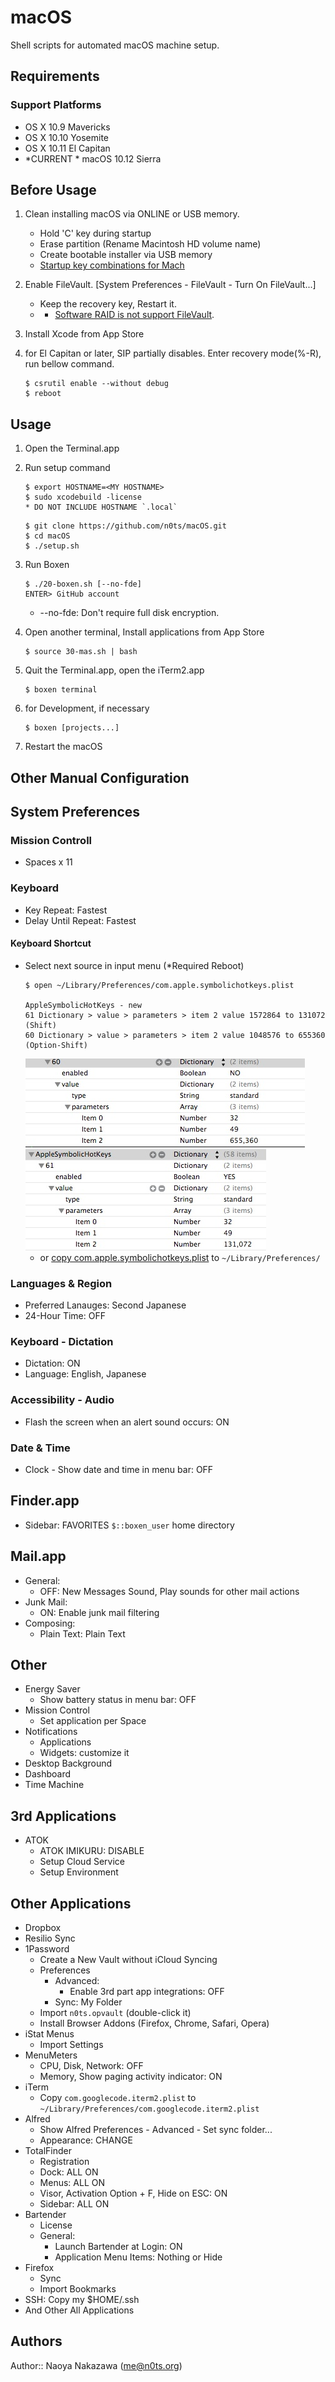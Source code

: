 macOS
===================================
Shell scripts for automated macOS machine setup.


Requirements
------------

### Support Platforms

- OS X 10.9 Mavericks
- OS X 10.10 Yosemite
- OS X 10.11 El Capitan
- *CURRENT * macOS 10.12 Sierra


Before Usage
-----

1. Clean installing macOS via ONLINE or USB memory.
    - Hold 'C' key during startup
    - Erase partition (Rename Macintosh HD volume name)
    - Create bootable installer via USB memory
    - [Startup key combinations for Mach](https://support.apple.com/en-ap/HT201255)

2. Enable FileVault. [System Preferences - FileVault - Turn On FileVault...]
    - Keep the recovery key, Restart it.
    - * [Software RAID is not support FileVault](http://support.apple.com/kb/ht4649).

3. Install Xcode from App Store

4. for El Capitan or later, SIP partially disables. Enter recovery mode(%-R), run bellow command.
    ```
    $ csrutil enable --without debug
    $ reboot
    ```


Usage
-----

1. Open the Terminal.app

2. Run setup command
    ```
    $ export HOSTNAME=<MY HOSTNAME>
    $ sudo xcodebuild -license
    * DO NOT INCLUDE HOSTNAME `.local`
    ```

    ```
    $ git clone https://github.com/n0ts/macOS.git
    $ cd macOS
    $ ./setup.sh
    ```

3. Run Boxen
    ```
    $ ./20-boxen.sh [--no-fde]
    ENTER> GitHub account
    ```
    - --no-fde: Don't require full disk encryption.

4. Open another terminal, Install applications from App Store
    ```
    $ source 30-mas.sh | bash
    ```

5. Quit the Terminal.app, open the iTerm2.app
    ```
    $ boxen terminal
    ```

6. for Development, if necessary
    ```
    $ boxen [projects...]
    ```

7. Restart the macOS


Other Manual Configuration
-----

## System Preferences

### Mission Controll

- Spaces x 11

### Keyboard

- Key Repeat: Fastest
- Delay Until Repeat: Fastest

#### Keyboard Shortcut

- Select next source in input menu (*Required Reboot)
    ```
  $ open ~/Library/Preferences/com.apple.symbolichotkeys.plist

  AppleSymbolicHotKeys - new
    61 Dictionary > value > parameters > item 2 value 1572864 to 131072 (Shift)
    60 Dictionary > value > parameters > item 2 value 1048576 to 655360 (Option-Shift)
    ```

    <img src="images/key_60.jpg">
    <img src="images/key_61.jpg">

  - or [copy com.apple.symbolichotkeys.plist](com.apple.symbolichotkeys.plist) to `~/Library/Preferences/`

### Languages & Region

- Preferred Lanauges: Second Japanese
- 24-Hour Time: OFF

### Keyboard - Dictation

- Dictation: ON
- Language: English, Japanese

### Accessibility - Audio

- Flash the screen when an alert sound occurs: ON

### Date & Time
- Clock - Show date and time in menu bar: OFF


## Finder.app

- Sidebar: FAVORITES `$::boxen_user` home directory


## Mail.app

- General:
  - OFF: New Messages Sound, Play sounds for other mail actions
- Junk Mail:
  - ON: Enable junk mail filtering
- Composing:
  - Plain Text: Plain Text


## Other

- Energy Saver
  - Show battery status in menu bar: OFF
- Mission Control
  - Set application per Space
- Notifications
  - Applications
  - Widgets: customize it
- Desktop Background
- Dashboard
- Time Machine


3rd Applications
---

- ATOK
  - ATOK IMIKURU: DISABLE
  - Setup Cloud Service
  - Setup Environment


Other Applications
-----

- Dropbox
- Resilio Sync
- 1Password
  - Create a New Vault without iCloud Syncing
  - Preferences
    - Advanced:
      - Enable 3rd part app integrations: OFF
    - Sync: My Folder
  - Import `n0ts.opvault` (double-click it)
  - Install Browser Addons (Firefox, Chrome, Safari, Opera)
- iStat Menus
  - Import Settings
- MenuMeters
  - CPU, Disk, Network: OFF
  - Memory, Show paging activity indicator: ON
- iTerm
  - Copy `com.googlecode.iterm2.plist` to `~/Library/Preferences/com.googlecode.iterm2.plist`
- Alfred
  - Show Alfred Preferences - Advanced - Set sync folder...
  - Appearance: CHANGE
- TotalFinder
  - Registration
  - Dock: ALL ON
  - Menus: ALL ON
  - Visor, Activation Option + F, Hide on ESC: ON
  - Sidebar: ALL ON
- Bartender
  - License
  - General:
    - Launch Bartender at Login: ON
    - Application Menu Items: Nothing or Hide
- Firefox
  - Sync
  - Import Bookmarks
- SSH: Copy my $HOME/.ssh
- And Other All Applications


Authors
-------------------
Author:: Naoya Nakazawa (<me@n0ts.org>)
